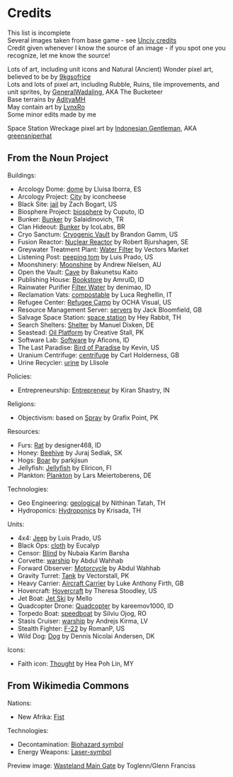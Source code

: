 # Credits

This list is incomplete<br>
Several images taken from base game - see [Unciv credits](https://github.com/yairm210/Unciv/blob/master/docs/Credits.md)<br>
Credit given whenever I know the source of an image - if you spot one you recognize, let me know the source!

Lots of art, including unit icons and Natural (Ancient) Wonder pixel art, believed to be by [9kgsofrice](https://github.com/9kgsofrice)<br>
Lots and lots of pixel art, including Rubble, Ruins, tile improvements, and unit sprites, by [GeneralWadaling](https://github.com/GeneralWadaling), AKA The Bucketeer<br>
Base terrains by [AdityaMH](https://github.com/AdityaMH)<br>
May contain art by [LynxRo](https://github.com/lynxro)<br>
Some minor edits made by me

Space Station Wreckage pixel art by [Indonesian Gentleman](https://www.instagram.com/indonesian_gentleman_portfolio/), AKA [greensniperhat](https://www.fiverr.com/greensniperhat/draw-science-fiction-and-fantasy-stuff)


## From the Noun Project

Buildings:
* Arcology Dome: [dome](https://thenounproject.com/term/dome/945836/) by Lluisa Iborra, ES
* Arcology Project: [City](https://thenounproject.com/term/city/2488561/) by iconcheese
* Black Site: [jail](https://thenounproject.com/term/jail/2585095/) by Zach Bogart, US
* Biosphere Project: [biosphere](https://thenounproject.com/icon/biosphere-4146798/) by Cuputo, ID
* Bunker: [Bunker](https://thenounproject.com/icon/bunker-1189654/) by Salaidinovich, TR
* Clan Hideout: [Bunker](https://thenounproject.com/icon/bunker-2972283/) by IcoLabs, BR
* Cryo Sanctum: [Cryogenic Vault](https://thenounproject.com/icon/cryogenic-vault-115036/) by Brandon Gamm, US
* Fusion Reactor: [Nuclear Reactor](https://thenounproject.com/term/nuclear-reactor/4110972/) by Robert Bjurshagen, SE
* Greywater Treatment Plant: [Water Filter](https://thenounproject.com/icon/water-filter-1929073/) by Vectors Market
* Listening Post: [peeping tom](https://thenounproject.com/term/peeping-tom/38344/) by Luis Prado, US
* Moonshinery: [Moonshine](https://thenounproject.com/icon/moonshine-1923/) by Andrew Nielsen, AU
* Open the Vault: [Cave](https://thenounproject.com/icon/cave-1842205/) by Bakunetsu Kaito
* Publishing House: [Bookstore](https://thenounproject.com/icon/bookstore-3658621/) by AmruID, ID
* Rainwater Purifier [Filter Water](https://thenounproject.com/icon/filter-water-3923269/) by denimao, ID
* Reclamation Vats: [compostable](https://thenounproject.com/icon/compostable-107010/) by Luca Reghellin, IT
* Refugee Center: [Refugee Camp](https://thenounproject.com/icon/refugee-camp-2120771/) by OCHA Visual, US
* Resource Management Server: [servers](https://thenounproject.com/icon/servers-4668166/) by Jack Bloomfield, GB
* Salvage Space Station: [space station](https://thenounproject.com/icon/space-station-3572432/) by Hey Rabbit, TH
* Search Shelters: [Shelter](https://thenounproject.com/icon/shelter-934966/) by Manuel Dixken, DE
* Seastead: [Oil Platform](https://thenounproject.com/term/oil-platform/175820/) by Creative Stall, PK
* Software Lab: [Software](https://thenounproject.com/icon/software-2882603/) by Aficons, ID
* The Last Paradise: [Bird of Paradise](https://thenounproject.com/icon/bird-of-paradise-3890707/) by Kevin, US
* Uranium Centrifuge: [centrifuge](https://thenounproject.com/icon/centrifuge-3771162/) by Carl Holderness, GB
* Urine Recycler: [urine](https://thenounproject.com/term/urine/3650621/) by Llisole 

Policies:
* Entrepreneurship: [Entrepreneur](https://thenounproject.com/term/entrepreneur/2338644/) by Kiran Shastry, IN

Religions:
* Objectivism: based on [Spray](https://thenounproject.com/icon/spray-2975166/) by Grafix Point, PK

Resources:
* Furs: [Rat](https://thenounproject.com/icon/rat-2193355/) by designer468, ID
* Honey: [Beehive](https://thenounproject.com/icon/beehive-727898/) by Juraj Sedlak, SK
* Hogs: [Boar](https://thenounproject.com/icon/boar-931007/) by parkjisun
* Jellyfish: [Jellyfish](https://thenounproject.com/term/jellyfish/53744/) by Eliricon, FI
* Plankton: [Plankton](https://thenounproject.com/icon/plankton-3926460/) by Lars Meiertoberens, DE

Technologies:
* Geo Engineering: [geological](https://thenounproject.com/term/geological/2631469/) by Nithinan Tatah, TH
* Hydroponics: [Hydroponics](https://thenounproject.com/icon/hydroponics-83408/) by Krisada, TH

Units:
* 4x4: [Jeep](https://thenounproject.com/icon/jeep-2648/) by Luis Prado, US
* Black Ops: [cloth](https://thenounproject.com/icon/cloth-1948963/) by Eucalyp
* Censor: [Blind](https://thenounproject.com/icon/blind-2139794/) by Nubaia Karim Barsha
* Corvette: [warship](https://thenounproject.com/term/warship/1806952/) by Abdul Wahhab 
* Forward Observer: [Motorcycle](https://thenounproject.com/icon/motorcycle-1578797/) by Abdul Wahhab
* Gravity Turret: [Tank](https://thenounproject.com/icon/tank-3679624/) by Vectorstall, PK
* Heavy Carrier: [Aircraft Carrier](https://thenounproject.com/icon/aircraft-carrier-9271/) by Luke Anthony Firth, GB
* Hovercraft: [Hovercraft](https://thenounproject.com/icon/hovercraft-30739/) by Theresa Stoodley, US
* Jet Boat: [Jet Ski](https://thenounproject.com/term/jet-ski/1676951/) by Mello
* Quadcopter Drone: [Quadcopter](https://thenounproject.com/icon/quadcopter-2003189/) by kareemov1000, ID
* Torpedo Boat: [speedboat](https://thenounproject.com/icon/speedboat-2713601/) by Silviu Ojog, RO
* Stasis Cruiser: [warship](https://thenounproject.com/icon/warship-3863470/) by Andrejs Kirma, LV
* Stealth Fighter: [F-22](https://thenounproject.com/icon/f-22-751638/) by RomanP, US
* Wild Dog: [Dog](https://thenounproject.com/icon/dog-180819/) by Dennis Nicolai Andersen, DK

Icons:
* Faith icon: [Thought](https://thenounproject.com/term/thought/608383/) by Hea Poh Lin, MY 

## From Wikimedia Commons

Nations:
* New Afrika: [Fist](https://commons.wikimedia.org/wiki/File:Fist.png)

Technologies:
* Decontamination: [Biohazard symbol](https://commons.wikimedia.org/wiki/File:Biohazard_symbol.svg)
* Energy Weapons: [Laser-symbol](https://commons.wikimedia.org/wiki/File:Laser-symbol.svg)

Preview image: [Wasteland Main Gate](https://commons.wikimedia.org/wiki/File:Wasteland_Main_Gate.jpg) by Toglenn/Glenn Franciss
